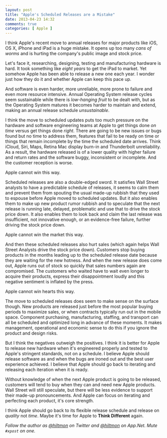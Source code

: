 ```yaml
---
layout: post
title: "Apple's Scheduled Releases are a Mistake"
date: 2013-04-23 14:32
comments: true
categories: [ Apple ]
---
```


I think Apple's recent move to annual releases for major products like iOS, OS X, iPhone and iPad is a huge mistake. It opens up too many *cans of worms* and is hurting the company's public image and stock price.

<!--more-->

Let's face it, researching, designing, testing and manufacturing hardware is hard. It took something like *eight years* to get the iPad to market. Yet somehow Apple has been able to release a new one each year. I wonder just how they do it and whether Apple can keep this pace up.

And software is even harder, more unreliable, more prone to failure and even more resource intensive. Annual Operating System release cycles seem sustainable while there is *low-hanging fruit* to be dealt with, but as the Operating System matures it becomes harder to maintain and extend, making an annual release schedule *unsustainable*.

I think the move to scheduled updates puts too much pressure on the hardware and software engineering teams at Apple to get things done *on time* versus get things done *right*. There are going to be new issues or bugs found but no time to address them, features that fail to be ready on time or things that remain incomplete by the time the scheduled date arrives. Think iCloud, Siri, Maps, Retina Mac display burn-in and Thunderbolt unreliability. As a result, the hardware released is of a lower quality with higher failure and return rates and the software buggy, inconsistent or incomplete. And the customer reception is worse.

Apple cannot win this way.

Scheduled releases are also a double-edged sword. It satisfies Wall Street analysts to have a predictable schedule of releases, it seems to calm them and prevent them from spouting the usual made-up rubbish that they used to espouse before Apple moved to scheduled updates. But it also enables them to make up new product rumor rubbish and to speculate that the next release is running late, delayed, problematic and use that to drive the stock price down. It also enables them to look back and claim the last release was insufficient, not innovative enough, or an evidence-free failure, further driving the stock price down.

Apple cannot win the market this way.

And then these scheduled releases also hurt sales (which again helps Wall Street Analysts drive the stock price down). Customers stop buying products in the months leading up to the scheduled release date because they are waiting for the new hotness. And when the new release does come out, Apple runs out of stock so quickly that sales numbers again are compromised. The customers who waited have to wait even longer to acquire their products, express their disappointment loudly and this negative sentiment is inflated by the press.

Apple cannot win hearts this way.

The move to scheduled releases does seem to make sense on the surface though. New products are released just before the most popular buying periods to maximize sales, or when contracts typically run out in the mobile space. Component purchasing, manufacturing, staffing, and transport can all be scheduled and optimized long in advance of these moments. It makes management, operational and economic sense to do this if you ignore the product and design risks.

But I think the negatives outweigh the positives. I think it is better for Apple to release new hardware when it's engineered properly and tested to Apple's stringent standards, not on a schedule. I believe Apple should release software as and when the bugs are ironed out and the best user experience achieved. I believe that Apple should go back to iterating and releasing each iteration when it is ready.

Without knowledge of when the next Apple product is going to be released, customers will tend to buy when they can and need new Apple products. Wall Street will still speculate, but there will be less evidence to support their made-up pronouncements. And Apple can focus on iterating and perfecting each product, it's core strength.

I think Apple should go back to its flexible release schedule and release on *quality* not *time*. Maybe it's time for Apple to **Think Different** again.

*Follow the author as [@hiltmon][1] on Twitter and [@hiltmon][2] on App.Net. Mute `#xpost` on one.*


[1]:	http://twitter.com/hiltmon
[2]:	http://alpha.app.net/hiltmon
